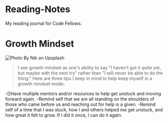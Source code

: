 # **Reading-Notes**
My reading journal for Code Fellows.

# **Growth Mindset**
![Photo By Nik on Upsplash](https://user-images.githubusercontent.com/144070825/267103992-bd6158e3-d696-47c6-a74a-660d16907209.jpg)
>I see growth mindset as one's ability to say "I haven't got it quite yet, but maybe with the next try" rather than "I will never be able to do the thing." Here are three tips I keep in mind to help keep myself in a growth mindset mode:
>
-[]Have multiple mentors and/or resources to help get unstuck and moving forward again.
  -Remind self that we are all standing on the shoulders of those who came before us and reaching out for help is a given.
   -Remind self of a time that I was stuck, how I and others helped me get unstuck, and how great it felt to grow. If I did it once, I can do it again. 
